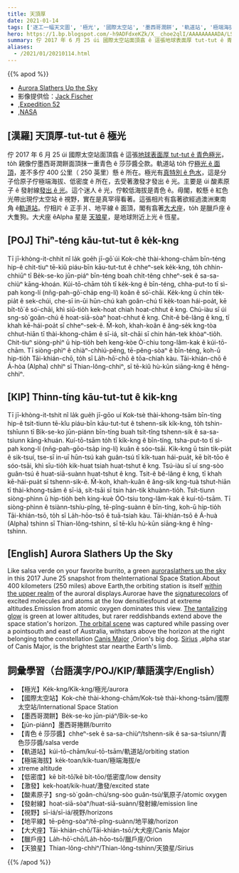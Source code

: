 ```yaml
---
title: 天頂厚
date: 2021-01-14
tags: ['逐工一幅天文圖', '極光', '國際太空站', '墨西哥潤餅', '軌道站', '極端海拔', '低密度', '激發', '酸素原子', '發射線', '視野', '地平線', '大犬座', '臘戶座', '天狼星']
hero: https://1.bp.blogspot.com/-h9ADFdxeKZk/X__choe2qlI/AAAAAAAAADA/LSwnvOqOdfIluPsNivSdw-yzQJ5W02QwACLcBGAsYHQ/s2048/aurora_iss052e007857.jpeg
summary: 佇 2017 年 6 月 25 úi 國際太空站面頂翕 ê 這張地球表面厚 tut-tut ê 青色極光，to̍h 親像佇墨西哥潤餅面頂抹一重青色 ê 莎莎醬仝款。
aliases:
  - /2021/01/20210114.html
---
```


{{% apod %}}

- [Aurora Slathers Up the Sky](https://apod.nasa.gov/apod/ap210114.html)
- 影像提供佮：[Jack Fischer](https://twitter.com/Astro2fish/)
- ,[Expedition 52](https://www.nasa.gov/mission_pages/station/expeditions/expedition52/index.html)
- ,[NASA](http://www.nasa.gov/)

## [漢羅] 天頂厚-tut-tut ê 極光

佇 2017 年 6 月 25 úi 國際太空站面頂翕 ê 這張[地球表面厚 tut-tut ê 青色極光](https://twitter.com/Astro2fish/status/884886605407727616)，to̍h 親像佇墨西哥潤餅面頂抹一重青色 ê 莎莎醬仝款。軌道站 to̍h 佇[極光 ê 面頂](http://ffden-2.phys.uaf.edu/211.fall2000.web.projects/Christina%20Shaw/AuroraColors.html)，差不多佇 400 公里（ 250 英里）懸 ê 所在。極光有[真特別 ê 色水](http://www.webexhibits.org/causesofcolor/4D.html)，這是分子佮原子佇極端海拔、低密度 ê 所在，去受著激發才發出 ê 光。主要是 úi 酸素原子 ê 發射線[發出 ê 光](https://twitter.com/Astro2fish/status/889198201236008960)。這个迷人 ê 光，佇較低海拔是青色 ê。毋閣，較懸 ê 紅色光帶出現佇太空站 ê 視野，實在是真罕得看著。這張相片有翕著欲經過澳洲東南角 ê[軌道站](https://eol.jsc.nasa.gov/SearchPhotos/photo.pl?mission=ISS052&roll=E&frame=7857)。佇相片 ê 正手爿、地平線 ê 面頂，閣有翕著[大犬座](http://www.hawastsoc.org/deepsky/cma/index.html)，to̍h 是臘戶座 ê 大隻狗。大犬座 êAlpha 星是 [天狼星](http://stars.astro.illinois.edu/sow/sirius.html)，是地球附近上光 ê 恆星。

## [POJ] Thiⁿ-téng kāu-tut-tut ê ke̍k-kng

Tī jī-khòng-it-chhit nî la̍k goe̍h jī-gō͘ úi Kok-chè thài-khong-chām bīn-téng hip-ê chit-tiuⁿ tē-kiû piáu-bīn kāu-tut-tut ê chheⁿ-sek ke̍k-kng, to̍h chhin-chhiūⁿ tī Be̍k-se-ko jūn-piáⁿ bīn-téng boah chi̍t-têng chheⁿ-sek ê sa-sa-chiùⁿ kāng-khoán. Kúi-tō-chām to̍h tī ke̍k-kng ê bīn-téng, chha-put-to tī sì-pah kong-lí (nn̄g-pah-gō͘-cha̍p eng-lí) koân ê só͘-chāi. Ke̍k-kng ū chin te̍k-pia̍t ê sek-chúi, che-sī in-ūi hūn-chú kah goân-chú tī ke̍k-toan hái-poa̍t, kē bi̍t-tō͘ ê só͘-chāi, khì siū-tio̍h kek-hoat chiah hoat-chhut ê kng. Chú-iàu sī úi sng-sò͘ goân-chú ê hoat-siā-sòaⁿ hoat-chhut ê kng. Chit-ê bê-lâng ê kng, tī khah kē-hái-poa̍t sī chheⁿ-sek-ê. M̄-koh, khah-koân ê âng-se̍k kng-tòa chhut-hiān tī thài-khong-chām ê sī-iá, si̍t-chāi sī chin hán-tek khòaⁿ-tio̍h. Chit-tiuⁿ siòng-phìⁿ ū hip-tio̍h beh keng-kòe Ò͘-chiu tong-lâm-kak ê kúi-tō-chām. Tī siòng-phìⁿ ê chiàⁿ-chhiú-pêng, tē-pêng-sòaⁿ ê bīn-téng, koh-ū hip-tio̍h Tāi-khián-chō, to̍h sī La̍h-hō͘-chō ê tōa-chiah kàu. Tāi-khián-chō ê Á-hòa (Alpha) chhiⁿ sī Thian-lông-chhiⁿ, sī tē-kiû hù-kūn siāng-kng ê hêng-chhiⁿ.

## [KIP] Thinn-tíng kāu-tut-tut ê ki̍k-kng

Tī jī-khòng-it-tshit nî la̍k gue̍h jī-gōo uí Kok-tsè thài-khong-tsām bīn-tíng hip-ê tsit-tiunn tē-kîu piáu-bīn kāu-tut-tut ê tshenn-sik ki̍k-kng, to̍h tshin-tshīunn tī Bi̍k-se-ko jūn-piánn bīn-tíng buah tsi̍t-tîng tshenn-sik ê sa-sa-tsìunn kāng-khuán. Kuí-tō-tsām to̍h tī ki̍k-kng ê bīn-tíng, tsha-put-to tī sì-pah kong-lí (nn̄g-pah-gōo-tsa̍p ing-lí) kuân ê sóo-tsāi. Ki̍k-kng ū tsin ti̍k-pia̍t ê sik-tsuí, tse-sī in-uī hūn-tsú kah guân-tsú tī ki̍k-tuan hái-pua̍t, kē bi̍t-tōo ê sóo-tsāi, khì sīu-tio̍h kik-huat tsiah huat-tshut ê kng. Tsú-iàu sī uí sng-sòo guân-tsú ê huat-siā-suànn huat-tshut ê kng. Tsit-ê bê-lâng ê kng, tī khah kē-hái-pua̍t sī tshenn-sik-ê. M̄-koh, khah-kuân ê âng-si̍k kng-tuà tshut-hiān tī thài-khong-tsām ê sī-iá, si̍t-tsāi sī tsin hán-tik khuànn-tio̍h. Tsit-tiunn siòng-phìnn ū hip-tio̍h beh king-kuè ÓO-tsiu tong-lâm-kak ê kuí-tō-tsām. Tī siòng-phìnn ê tsiànn-tshíu-pîng, tē-pîng-suànn ê bīn-tíng, koh-ū hip-tio̍h Tāi-khián-tsō, to̍h sī La̍h-hōo-tsō ê tuā-tsiah kàu. Tāi-khián-tsō ê Á-huà (Alpha) tshinn sī Thian-lông-tshinn, sī tē-kîu hù-kūn siāng-kng ê hîng-tshinn.

## [English] Aurora Slathers Up the Sky 

Like salsa verde on your favorite burrito, a green [auroraslathers up the sky](https://twitter.com/Astro2fish/status/884886605407727616) in this 2017 June 25 snapshot from theInternational Space Station.About 400 kilometers (250 miles) above Earth,the orbiting station is itself [within the upper realm](http://ffden-2.phys.uaf.edu/211.fall2000.web.projects/Christina%20Shaw/AuroraColors.html) of the auroral displays.Aurorae have the [signaturecolors](http://www.webexhibits.org/causesofcolor/4D.html) of excited molecules and atoms at the low densitiesfound at extreme altitudes.Emission from atomic oxygen dominates this view. [The tantalizing glow](https://twitter.com/Astro2fish/status/889198201236008960) is green at lower altitudes, but rarer reddishbands extend above the space station's horizon. [The orbital scene](https://eol.jsc.nasa.gov/SearchPhotos/photo.pl?mission=ISS052&roll=E&frame=7857) was captured while passing over a pointsouth and east of Australia, withstars above the horizon at the right belonging tothe constellation [Canis Major](http://www.hawastsoc.org/deepsky/cma/index.html) ,Orion's big dog. [Sirius](http://stars.astro.illinois.edu/sow/sirius.html) ,alpha star of Canis Major, is the brightest star nearthe Earth's limb.

## 詞彙學習（台語漢字/POJ/KIP/華語漢字/English）

- 【極光】Ke̍k-kng/Ki̍k-kng/極光/aurora
- 【國際太空站】Kok-chè thài-khong-chām/Kok-tsè thài-khong-tsām/國際太空站/International Space Station
- 【墨西哥潤餅】Be̍k-se-ko jūn-piáⁿ/Bi̍k-se-ko
- 【jūn-piánn】墨西哥捲餅/burrito
- 【青色 ê 莎莎醬】chheⁿ-sek ê sa-sa-chiùⁿ/tshenn-sik ê sa-sa-tsìunn/青色莎莎醬/salsa verde
- 【軌道站】kúi-tō-chām/kuí-tō-tsām/軌道站/orbiting station
- 【極端海拔】ke̍k-toan/ki̍k-tuan/極端海拔/e
- xtreme altitude
- 【低密度】kē bi̍t-tō͘/kē bi̍t-tōo/低密度/low density
- 【激發】kek-hoat/kik-huat/激發/excited state
- 【酸素原子】sng-sò͘ goân-chú/sng-sòo guân-tsú/氧原子/atomic oxygen
- 【發射線】hoat-siā-sòaⁿ/huat-siā-suànn/發射線/emission line
- 【視野】sī-iá/sī-iá/視野/horizons
- 【地平線】tē-pêng-sòaⁿ/tē-pîng-suànn/地平線/horizon
- 【大犬座】Tāi-khián-chō/Tāi-khián-tsō/大犬座/Canis Major
- 【臘戶座】La̍h-hō͘-chō/La̍h-hōo-tsō/臘戶座/Orion
- 【天狼星】Thian-lông-chhiⁿ/Thian-lông-tshinn/天狼星/Sirius

{{% /apod %}}
